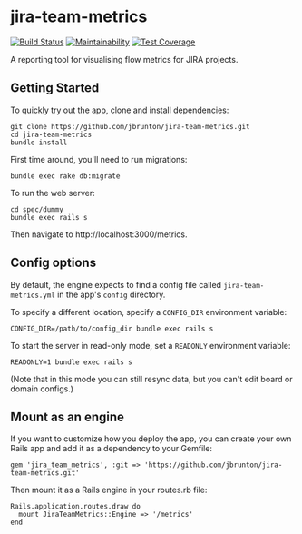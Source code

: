 # jira-team-metrics

[![Build Status](https://travis-ci.org/jbrunton/jira-team-metrics.svg?branch=master)](https://travis-ci.org/jbrunton/jira-team-metrics)
[![Maintainability](https://api.codeclimate.com/v1/badges/37fd2ef941e590fbb33d/maintainability)](https://codeclimate.com/github/jbrunton/jira-team-metrics/maintainability)
[![Test Coverage](https://api.codeclimate.com/v1/badges/37fd2ef941e590fbb33d/test_coverage)](https://codeclimate.com/github/jbrunton/jira-team-metrics/test_coverage)

A reporting tool for visualising flow metrics for JIRA projects.

## Getting Started

To quickly try out the app, clone and install dependencies:

    git clone https://github.com/jbrunton/jira-team-metrics.git
    cd jira-team-metrics
    bundle install

First time around, you'll need to run migrations:

    bundle exec rake db:migrate

To run the web server:

    cd spec/dummy
    bundle exec rails s

Then navigate to http://localhost:3000/metrics.

## Config options

By default, the engine expects to find a config file called `jira-team-metrics.yml` in the app's `config` directory.

To specify a different location, specify a `CONFIG_DIR` environment variable:

    CONFIG_DIR=/path/to/config_dir bundle exec rails s

To start the server in read-only mode, set a `READONLY` environment variable:

    READONLY=1 bundle exec rails s

(Note that in this mode you can still resync data, but you can't edit board or domain configs.)

## Mount as an engine

If you want to customize how you deploy the app, you can create your own Rails app and add it as a dependency to your Gemfile:

    gem 'jira_team_metrics', :git => 'https://github.com/jbrunton/jira-team-metrics.git'
    
Then mount it as a Rails engine in your routes.rb file:

    Rails.application.routes.draw do
      mount JiraTeamMetrics::Engine => '/metrics'
    end
